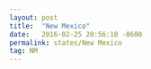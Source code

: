 ```yaml
---
layout: post
title:  "New Mexico"
date:   2016-02-25 20:56:10 -0600
permalink: states/New Mexico
tag: NM
---
```

